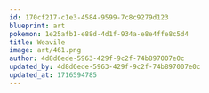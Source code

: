 ```yaml
---
id: 170cf217-c1e3-4584-9599-7c8c9279d123
blueprint: art
pokemon: 1e25afb1-e88d-4d1f-934a-e8e4ffe8c5d4
title: Weavile
image: art/461.png
author: 4d8d6ede-5963-429f-9c2f-74b897007e0c
updated_by: 4d8d6ede-5963-429f-9c2f-74b897007e0c
updated_at: 1716594785
---
```

